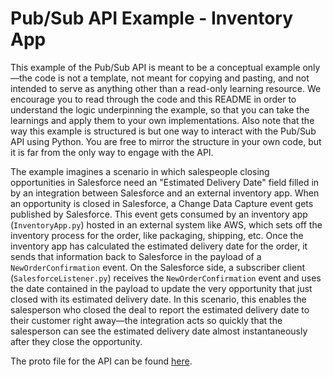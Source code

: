 # Pub/Sub API Example - Inventory App 

This example of the Pub/Sub API is meant to be a conceptual example only—the
code is not a template, not meant for copying and pasting, and not intended to
serve as anything other than a read-only learning resource. We encourage you to
read through the code and this README in order to understand the logic
underpinning the example, so that you can take the learnings and apply them to
your own implementations. Also note that the way this example is structured is
but one way to interact with the Pub/Sub API using Python. You are free to
mirror the structure in your own code, but it is far from the only way to
engage with the API. 

The example imagines a scenario in which salespeople closing opportunities in
Salesforce need an "Estimated Delivery Date" field filled in by an integration
between Salesforce and an external inventory app. When an opportunity is closed
in Salesforce, a Change Data Capture event gets published by Salesforce. This
event gets consumed by an inventory app (`InventoryApp.py`) hosted in an
external system like AWS, which sets off the inventory process for the order,
like packaging, shipping, etc. Once the inventory app has calculated the
estimated delivery date for the order, it sends that information back to
Salesforce in the payload of a `NewOrderConfirmation` event. On the Salesforce
side, a subscriber client (`SalesforceListener.py`) receives the
`NewOrderConfirmation` event and uses the date contained in the payload to
update the very opportunity that just closed with its estimated delivery date.
In this scenario, this enables the salesperson who closed the deal to report
the estimated delivery date to their customer right away—the integration acts
so quickly that the salesperson can see the estimated delivery date almost
instantaneously after they close the opportunity. 

The proto file for the API can be found [here](https://github.com/developerforce/pub-sub-api-pilot/blob/main/pubsub_api.proto).
